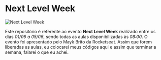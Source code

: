# Next Level Week

![Next Level Week](https://i.ibb.co/x6NXb66/20200522-091515.jpg)

Este repositório é referente ao evento **Next Level Week** realizado entre os dias *01/06 a 05/06*, sendo todas as aulas disponibilizadas às *08:00*. O evento foi apresentado pelo Mayk Brito da Rocketseat.
Assim que forem liberadas as aulas, eu colocarei meus códigos aqui e assim que terminar a semana, falarei o que eu achei.

